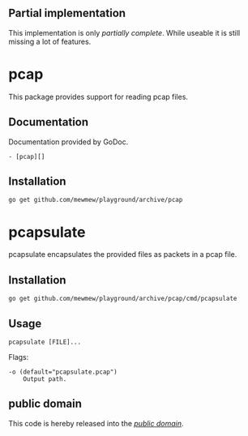 Partial implementation
----------------------

This implementation is only *partially complete*. While useable it is still
missing a lot of features.

pcap
====

This package provides support for reading pcap files.

Documentation
-------------

Documentation provided by GoDoc.

	- [pcap][]

[pcap]: http://godoc.org/github.com/mewmew/playground/archive/pcap

Installation
------------

	go get github.com/mewmew/playground/archive/pcap

pcapsulate
==========

pcapsulate encapsulates the provided files as packets in a pcap file.

Installation
------------

	go get github.com/mewmew/playground/archive/pcap/cmd/pcapsulate

Usage
-----

	pcapsulate [FILE]...

Flags:

	-o (default="pcapsulate.pcap")
		Output path.

public domain
-------------

This code is hereby released into the *[public domain][]*.

[public domain]: https://creativecommons.org/publicdomain/zero/1.0/
